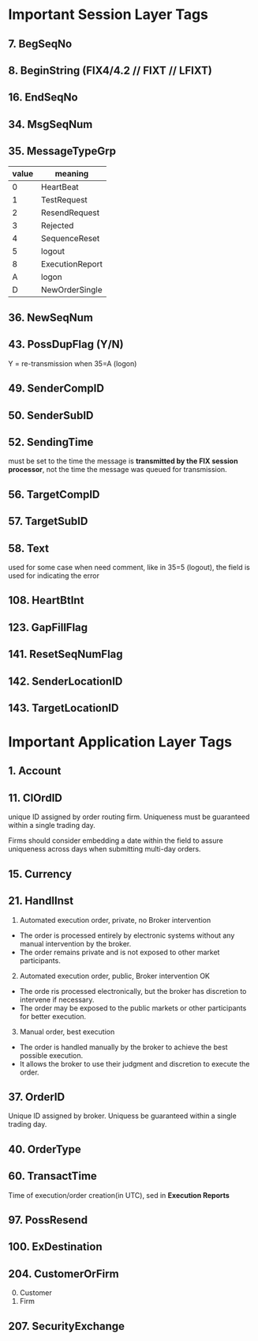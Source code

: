 # Important Session Layer Tags

## 7. BegSeqNo

## 8. BeginString (FIX4/4.2 // FIXT // LFIXT)

## 16. EndSeqNo

## 34. MsgSeqNum

## 35. MessageTypeGrp

| **value** | **meaning**     |
|-----------|-----------------|
| 0         | HeartBeat       |
| 1         | TestRequest     |
| 2         | ResendRequest   |
| 3         | Rejected        |
| 4         | SequenceReset   |
| 5         | logout          |
| 8         | ExecutionReport |
| A         | logon           |
| D         | NewOrderSingle  |

## 36. NewSeqNum

## 43. PossDupFlag (Y/N)

Y = re-transmission when 35=A (logon)

## 49. SenderCompID

## 50. SenderSubID

## 52. SendingTime

must be set to the time the message is **transmitted by the FIX session processor**, not the time the message was queued
for transmission.

## 56. TargetCompID

## 57. TargetSubID

## 58. Text

used for some case when need comment, like in 35=5 (logout), the field is used for indicating the error

## 108. HeartBtInt

## 123. GapFillFlag

## 141. ResetSeqNumFlag

## 142. SenderLocationID

## 143. TargetLocationID

# Important Application Layer Tags

## 1. Account

## 11. ClOrdID
unique ID assigned by order routing firm. Uniqueness must be guaranteed within a single trading day.

Firms should consider embedding a date within the field to assure uniqueness across days when submitting 
multi-day orders.

## 15. Currency

## 21. HandlInst
1. Automated execution order, private, no Broker intervention
  - The order is processed entirely by electronic systems without any manual intervention by the broker.
  - The order remains private and is not exposed to other market participants.
2. Automated execution order, public, Broker intervention OK
  - The orde ris processed electronically, but the broker has discretion to intervene if necessary.
  - The order may be exposed to the public markets or other participants for better execution.
3. Manual order, best execution
  - The order is handled manually by the broker to achieve the best possible execution.
  - It allows the broker to use their judgment and discretion to execute the order. 

## 37. OrderID
Unique ID assigned by broker.  Uniquess be guaranteed within a single trading day.

## 40. OrderType

## 60. TransactTime
Time of execution/order creation(in UTC), sed in **Execution Reports**

## 97. PossResend

## 100. ExDestination

## 204. CustomerOrFirm
0. Customer
1. Firm

## 207. SecurityExchange


